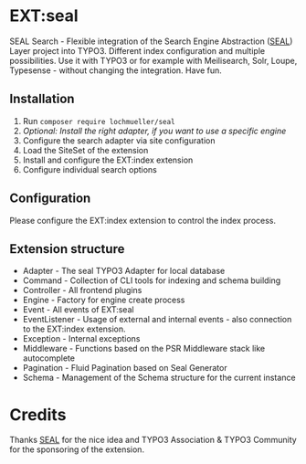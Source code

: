 # EXT:seal

SEAL Search - Flexible integration of the Search Engine
Abstraction ([SEAL](https://php-cmsig.github.io/search/index.html)) Layer project into TYPO3. Different index
configuration and multiple possibilities. Use it with TYPO3 or for example with Meilisearch, Solr, Loupe, Typesense -
without changing the integration. Have fun.

## Installation

1. Run `composer require lochmueller/seal`
2. *Optional: Install the right adapter, if you want to use a specific engine*
3. Configure the search adapter via site configuration
4. Load the SiteSet of the extension
5. Install and configure the EXT:index extension
6. Configure individual search options

## Configuration

Please configure the EXT:index extension to control the index process.

## Extension structure

- Adapter - The seal TYPO3 Adapter for local database
- Command - Collection of CLI tools for indexing and schema building
- Controller - All frontend plugins
- Engine - Factory for engine create process
- Event - All events of EXT:seal
- EventListener - Usage of external and internal events - also connection to the EXT:index extension.
- Exception - Internal exceptions
- Middleware - Functions based on the PSR Middleware stack like autocomplete
- Pagination - Fluid Pagination based on Seal Generator
- Schema - Management of the Schema structure for the current instance

# Credits

Thanks [SEAL](https://php-cmsig.github.io/search/index.html) for the nice idea and TYPO3 Association & TYPO3 Community
for the sponsoring of the extension.